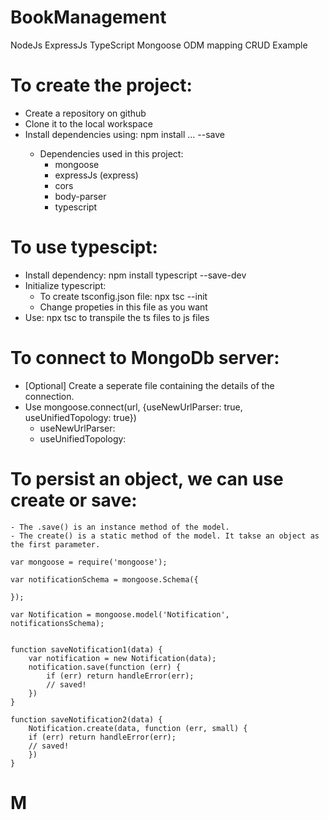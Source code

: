 # BookManagement
NodeJs ExpressJs TypeScript Mongoose ODM mapping CRUD Example

# To create the project:
- Create a repository on github
- Clone it to the local workspace
- Install dependencies using: npm install <dependencyName>... --save
    - Dependencies used in this project:
        - mongoose
        - expressJs (express)
        - cors
        - body-parser
        - typescript

# To use typescipt:
- Install dependency: npm install typescript --save-dev
- Initialize typescript:
    - To create tsconfig.json file: npx tsc --init
    - Change propeties in this file as you want
- Use: npx tsc to transpile the ts files to js files

# To connect to MongoDb server:
- [Optional] Create a seperate file containing the details of the connection.
- Use mongoose.connect(url, {useNewUrlParser: true, useUnifiedTopology: true})
    - useNewUrlParser:
    - useUnifiedTopology:

# To persist an object, we can use create or save:
    - The .save() is an instance method of the model.
    - The create() is a static method of the model. It takse an object as the first parameter.

    var mongoose = require('mongoose');

    var notificationSchema = mongoose.Schema({
    
    });

    var Notification = mongoose.model('Notification', notificationsSchema);


    function saveNotification1(data) {
        var notification = new Notification(data);
        notification.save(function (err) {
            if (err) return handleError(err);
            // saved!
        })
    }

    function saveNotification2(data) {
        Notification.create(data, function (err, small) {
        if (err) return handleError(err);
        // saved!
        })
    }
# M